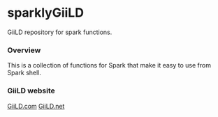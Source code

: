 # sparklyGiiLD
GiiLD repository for spark functions.

### Overview

This is a collection of functions for Spark that make it easy to use from Spark shell. 

### GiiLD website
[GiiLD.com](http://www.giild.com)
[GiiLD.net](http://www.giild.net)
